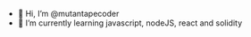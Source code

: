 - 👋 Hi, I’m @mutantapecoder
- 🌱 I’m currently learning javascript, nodeJS, react and solidity

<!---
mutantapecoder/mutantapecoder is a ✨ special ✨ repository because its `README.md` (this file) appears on your GitHub profile.
You can click the Preview link to take a look at your changes.
--->
